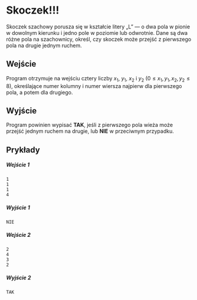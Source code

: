 
# Skoczek!!!

Skoczek szachowy porusza się w kształcie litery „L” — o dwa pola w pionie w dowolnym kierunku i jedno pole w poziomie lub odwrotnie. Dane są dwa różne pola na szachownicy, określ, czy skoczek może przejść z pierwszego pola na drugie jednym ruchem.

## Wejście
Program otrzymuje na wejściu cztery liczby $x_1$, $y_1$, $x_2$ i $y_2$ ($0 \le x_1,y_1,x_2,y_2 \le 8$), określające numer kolumny i numer wiersza najpierw dla pierwszego pola, a potem dla drugiego. 

## Wyjście
Program powinien wypisać **TAK**, jeśli z pierwszego pola wieża może przejść jednym ruchem na drugie, lub **NIE** w przeciwnym przypadku.

## Prykłady

##### Wejście 1 
```
1
1
1
4
```

##### Wyjście 1
```
NIE
```

##### Wejście 2 
```
2
4
3
2
```

##### Wyjście 2
```
TAK
```

